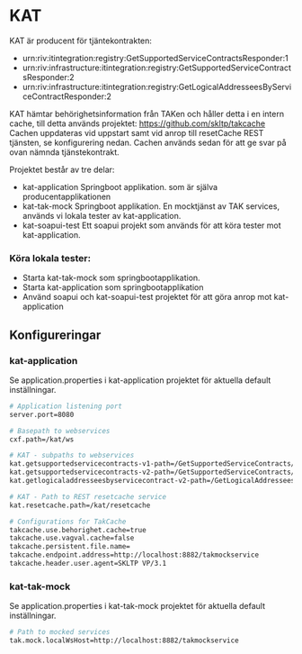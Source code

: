 # KAT 

KAT är producent för tjäntekontrakten:  
 - urn:riv:itintegration:registry:GetSupportedServiceContractsResponder:1
 - urn:riv:infrastructure:itintegration:registry:GetSupportedServiceContractsResponder:2
 - urn:riv:infrastructure:itintegration:registry:GetLogicalAddresseesByServiceContractResponder:2
 
KAT hämtar behörighetsinformation från TAKen och håller detta i en intern cache, till detta används projektet:
https://github.com/skltp/takcache
Cachen uppdateras vid uppstart samt vid anrop till resetCache REST tjänsten, se konfigurering nedan. 
Cachen används sedan för att ge svar på ovan nämnda tjänstekontrakt.

Projektet består av tre delar:
- kat-application
Springboot applikation. som är själva producentapplikationen
- kat-tak-mock
Springboot applikation. En mocktjänst av TAK services, används vi lokala tester av kat-application.
- kat-soapui-test
Ett soapui projekt som används för att köra tester mot kat-application.
    
### Köra lokala tester:
 - Starta kat-tak-mock som springbootapplikation.
 - Starta kat-application som springbootapplikation
 - Använd soapui och kat-soapui-test projektet för att göra anrop mot kat-application
 
## Konfigureringar

### kat-application
Se application.properties i kat-application projektet för aktuella default inställningar.
```sh
# Application listening port 
server.port=8080

# Basepath to webservices
cxf.path=/kat/ws

# KAT - subpaths to webservices
kat.getsupportedservicecontracts-v1-path=/GetSupportedServiceContracts/v1
kat.getsupportedservicecontracts-v2-path=/GetSupportedServiceContracts/v2
kat.getlogicaladdresseesbyservicecontract-v2-path=/GetLogicalAddresseesByServiceContract/v2

# KAT - Path to REST resetcache service
kat.resetcache.path=/kat/resetcache

# Configurations for TakCache
takcache.use.behorighet.cache=true
takcache.use.vagval.cache=false
takcache.persistent.file.name=
takcache.endpoint.address=http://localhost:8882/takmockservice
takcache.header.user.agent=SKLTP VP/3.1
```

### kat-tak-mock
Se application.properties i kat-tak-mock projektet för aktuella default inställningar.
```sh
# Path to mocked services 
tak.mock.localWsHost=http://localhost:8882/takmockservice
```



